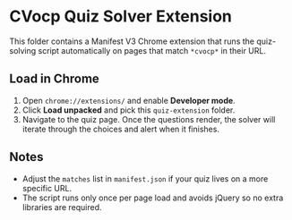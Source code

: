 # CVocp Quiz Solver Extension

This folder contains a Manifest V3 Chrome extension that runs the quiz-solving script automatically on pages that match `*cvocp*` in their URL.

## Load in Chrome

1. Open `chrome://extensions/` and enable **Developer mode**.
2. Click **Load unpacked** and pick this `quiz-extension` folder.
3. Navigate to the quiz page. Once the questions render, the solver will iterate through the choices and alert when it finishes.

## Notes

- Adjust the `matches` list in `manifest.json` if your quiz lives on a more specific URL.
- The script runs only once per page load and avoids jQuery so no extra libraries are required.
